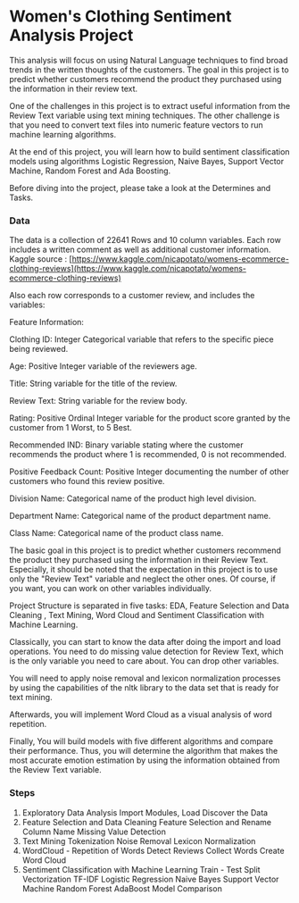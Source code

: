 # Women's Clothing Sentiment Analysis Project  
This analysis will focus on using Natural Language techniques to find broad trends in the written thoughts of the customers. The goal in this project is to predict whether customers recommend the product they purchased using the information in their review text.

One of the challenges in this project is to extract useful information from the Review Text variable using text mining techniques. The other challenge is that you need to convert text files into numeric feature vectors to run machine learning algorithms.

At the end of this project, you will learn how to build sentiment classification models using algorithms Logistic Regression, Naive Bayes, Support Vector Machine, Random Forest and Ada Boosting.

Before diving into the project, please take a look at the Determines and Tasks.  


### Data  
The data is a collection of 22641 Rows and 10 column variables. Each row includes a written comment as well as additional customer information. Kaggle source : [https://www.kaggle.com/nicapotato/womens-ecommerce-clothing-reviews](https://www.kaggle.com/nicapotato/womens-ecommerce-clothing-reviews)

Also each row corresponds to a customer review, and includes the variables:

Feature Information:  

Clothing ID: Integer Categorical variable that refers to the specific piece being reviewed.  

Age: Positive Integer variable of the reviewers age.  

Title: String variable for the title of the review.  

Review Text: String variable for the review body.  

Rating: Positive Ordinal Integer variable for the product score granted by the customer from 1 Worst, to 5 Best.

Recommended IND: Binary variable stating where the customer recommends the product where 1 is recommended, 0 is not recommended.

Positive Feedback Count: Positive Integer documenting the number of other customers who found this review positive.

Division Name: Categorical name of the product high level division.

Department Name: Categorical name of the product department name.

Class Name: Categorical name of the product class name.

The basic goal in this project is to predict whether customers recommend the product they purchased using the information in their Review Text. Especially, it should be noted that the expectation in this project is to use only the "Review Text" variable and neglect the other ones. Of course, if you want, you can work on other variables individually.

Project Structure is separated in five tasks: EDA, Feature Selection and Data Cleaning , Text Mining, Word Cloud and Sentiment Classification with Machine Learning.

Classically, you can start to know the data after doing the import and load operations. You need to do missing value detection for Review Text, which is the only variable you need to care about. You can drop other variables.

You will need to apply noise removal and lexicon normalization processes by using the capabilities of the nltk library to the data set that is ready for text mining.

Afterwards, you will implement Word Cloud as a visual analysis of word repetition.

Finally, You will build models with five different algorithms and compare their performance. Thus, you will determine the algorithm that makes the most accurate emotion estimation by using the information obtained from the Review Text variable.

### Steps
1. Exploratory Data Analysis
Import Modules, Load Discover the Data
2. Feature Selection and Data Cleaning
Feature Selection and Rename Column Name
Missing Value Detection
3. Text Mining
Tokenization
Noise Removal
Lexicon Normalization
4. WordCloud - Repetition of Words
Detect Reviews
Collect Words
Create Word Cloud
5. Sentiment Classification with Machine Learning
Train - Test Split
Vectorization
TF-IDF
Logistic Regression
Naive Bayes
Support Vector Machine
Random Forest
AdaBoost
Model Comparison
